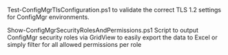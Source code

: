 Test-ConfigMgrTlsConfiguration.ps1 to validate the correct TLS 1.2 settings for ConfigMgr environments.

Show-ConfigMgrSecurityRolesAndPermissions.ps1 Script to output ConfigMgr security roles via GridView to easily export the data to Excel or simply filter for all allowed permissions per role
